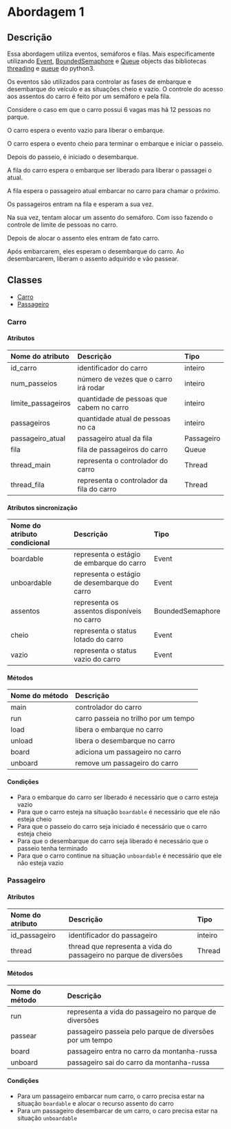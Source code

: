 # Abordagem 1

## Descrição

Essa abordagem utiliza eventos, semáforos e filas. Mais especificamente utilizando [Event](https://docs.python.org/3/library/threading.html#event-objects), [BoundedSemaphore](https://docs.python.org/3/library/threading.html#semaphore-objects) e [Queue](https://docs.python.org/3/library/queue.html#queue-objects) objects das bibliotecas [threading](https://docs.python.org/3/library/threading.html) e  [queue](https://docs.python.org/3/library/queue.html) do python3.   
  
Os eventos são utilizados para controlar as fases de embarque e desembarque do veículo e as situações cheio e vazio. O controle do acesso aos assentos do carro é feito por um semáforo e pela fila.   

 

Considere o caso em que o carro possui 6 vagas mas há 12 pessoas no parque. 



O carro espera o evento vazio para liberar o embarque.  

O carro espera o evento cheio para terminar o embarque e iniciar o passeio.

Depois do passeio, é iniciado o desembarque.



A fila do carro espera o embarque ser liberado para liberar o passagei o atual. 

A fila espera o passageiro atual embarcar no carro para chamar o próximo.  


Os passageiros entram na fila e esperam a sua vez. 

Na sua vez, tentam  alocar um assento do semáforo. Com isso fazendo o controle de limite de pessoas no carro.

Depois de alocar o assento eles entram de fato carro.

Após embarcarem, eles esperam o desembarque do carro. Ao desembarcarem, liberam o assento adquirido e vão passear.

## Classes

* [Carro](#carro)
* [Passageiro](#passageiro)

### Carro

#### Atributos

| Nome do atributo | Descrição | Tipo |
| :--- | :--- | :--- |
| id\_carro | identificador do carro | inteiro |
| num\_passeios | número de vezes que o carro irá rodar | inteiro |
| limite\_passageiros | quantidade de pessoas que cabem no carro | inteiro |
| passageiros | quantidade atual de pessoas no ca | inteiro |
| passageiro\_atual | passageiro atual da fila | Passageiro |
| fila | fila de passageiros do carro | Queue |
| thread\_main | representa o controlador do carro | Thread |
| thread\_fila | representa o controlador da fila do carro | Thread |

#### Atributos sincronização

| Nome do atributo condicional | Descrição | Tipo |
| :--- | :--- | :--- |
| boardable | representa o estágio de embarque do carro | Event |
| unboardable | representa o estágio de desembarque do carro | Event |
| assentos | representa os assentos disponíveis no carro | BoundedSemaphore |
| cheio | representa o status lotado do carro | Event |
| vazio | representa o status vazio do carro | Event |

#### Métodos

| Nome do método | Descrição |
| :--- | :--- |
| main | controlador do carro |
| run | carro passeia no trilho por um tempo |
| load | libera o embarque no carro |
| unload | libera o desembarque no carro |
| board | adiciona um passageiro no carro |
| unboard | remove um passageiro do carro |

#### Condições

* Para o embarque do carro ser liberado é necessário que o carro esteja vazio
* Para que o carro esteja na situação `boardable` é necessário que ele não esteja cheio
* Para que o passeio do carro seja iniciado é necessário que o carro esteja cheio
* Para que o desembarque do carro seja liberado é necessário que o passeio tenha terminado
* Para que o carro continue na situação `unboardable` é necessário que ele não esteja vazio

### Passageiro

#### Atributos

| Nome do atributo | Descrição | Tipo |
| :--- | :--- | :--- |
| id\_passageiro | identificador do passageiro | inteiro |
| thread | thread que representa a vida do passageiro no parque de diversões | Thread |

#### Métodos

| Nome do método | Descrição |
| :--- | :--- |
| run | representa a vida do passageiro no parque de diversões |
| passear | passageiro passeia pelo parque de diversões por um tempo |
| board | passageiro entra no carro da montanha-russa |
| unboard | passageiro sai do carro da montanha-russa |

#### Condições

* Para um passageiro embarcar num carro, o carro precisa estar na situação `boardable` e alocar o recurso assento do carro
* Para um passageiro desembarcar de um carro, o caro precisa estar na situação `unboardable`



